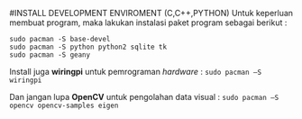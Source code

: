 #INSTALL DEVELOPMENT ENVIROMENT (C,C++,PYTHON)
Untuk keperluan membuat program, maka lakukan instalasi paket program sebagai berikut :

```
sudo pacman -S base-devel
sudo pacman -S python python2 sqlite tk
sudo pacman -S geany
```

Install juga **wiringpi** untuk pemrograman *hardware* :
    `sudo pacman –S wiringpi`
    
Dan jangan lupa **OpenCV** untuk pengolahan data visual :
    `sudo pacman –S opencv opencv-samples eigen`
